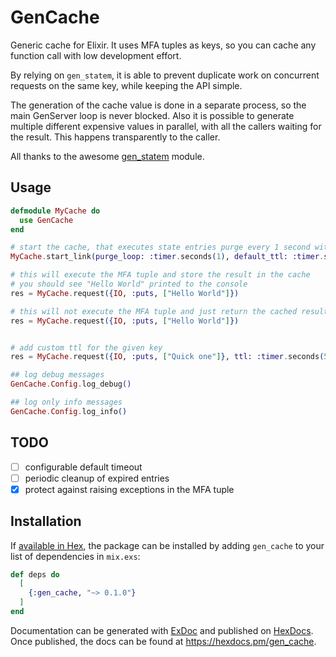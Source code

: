 # GenCache

Generic cache for Elixir. It uses MFA tuples as keys, so you can cache any function call with low development effort.

By relying on `gen_statem`, it is able to prevent duplicate work on concurrent requests on the same key, while keeping the API simple.

The generation of the cache value is done in a separate process, so the main GenServer loop is never blocked. Also it is possible to generate multiple different expensive values in parallel, with all the callers waiting for the result. This happens transparently to the caller.

All thanks to the awesome [gen_statem](https://www.erlang.org/doc/apps/stdlib/gen_statem.html) module.


## Usage


```elixir
defmodule MyCache do
  use GenCache
end

# start the cache, that executes state entries purge every 1 second with a default ttl of 15 seconds
MyCache.start_link(purge_loop: :timer.seconds(1), default_ttl: :timer.seconds(15))

# this will execute the MFA tuple and store the result in the cache
# you should see "Hello World" printed to the console
res = MyCache.request({IO, :puts, ["Hello World"]})

# this will not execute the MFA tuple and just return the cached result
res = MyCache.request({IO, :puts, ["Hello World"]})


# add custom ttl for the given key
res = MyCache.request({IO, :puts, ["Quick one"]}, ttl: :timer.seconds(5))

## log debug messages
GenCache.Config.log_debug()

## log only info messages
GenCache.Config.log_info()
```

## TODO
- [ ] configurable default timeout
- [ ] periodic cleanup of expired entries
- [x] protect against raising exceptions in the MFA tuple

## Installation

If [available in Hex](https://hex.pm/docs/publish), the package can be installed
by adding `gen_cache` to your list of dependencies in `mix.exs`:

```elixir
def deps do
  [
    {:gen_cache, "~> 0.1.0"}
  ]
end
```

Documentation can be generated with [ExDoc](https://github.com/elixir-lang/ex_doc)
and published on [HexDocs](https://hexdocs.pm). Once published, the docs can
be found at <https://hexdocs.pm/gen_cache>.

